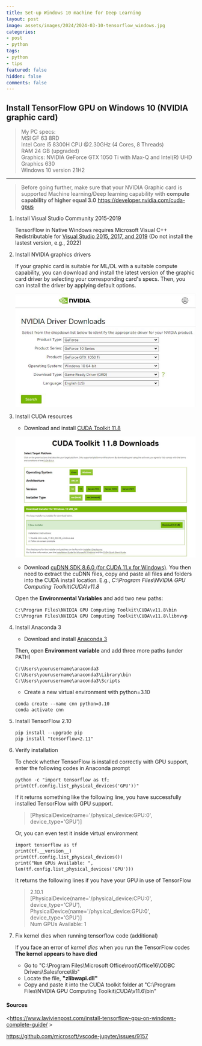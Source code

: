 ```yaml
---
title: Set-up Windows 10 machine for Deep Learning
layout: post
image: assets/images/2024/2024-03-10-tensorflow_windows.jpg
categories:
- post
- python
tags:
- python
- tips
featured: false
hidden: false
comments: false
---
```


## Install TensorFlow GPU on Windows 10 (NVIDIA graphic card)

> 
> My PC specs:   
> MSI GF 63 8RD    
> Intel Core i5 8300H CPU @2.30GHz (4 Cores, 8 Threads)   
> RAM 24 GB (upgraded)   
> Graphics: NVIDIA GeForce GTX 1050 Ti with Max-Q and Intel(R) UHD Graphics 630   
> Windows 10 version 21H2

<hr>  


> Before going further, make sure that your NVIDIA Graphic card is supported Machine learning/Deep learning capability with **compute capability of higher equal 3.0** <https://developer.nvidia.com/cuda-gpus>  


1. Install Visual Studio Community 2015-2019 

    TensorFlow in Native Windows requires Microsoft Visual C++ Redistributable for [Visual Studio 2015, 2017, and 2019](https://download.visualstudio.microsoft.com/download/pr/4100b84d-1b4d-487d-9f89-1354a7138c8f/5B0CBB977F2F5253B1EBE5C9D30EDBDA35DBD68FB70DE7AF5FAAC6423DB575B5/VC_redist.x64.exe) (Do not install the lastest version, e.g., 2022)


2. Install NVIDIA graphics drivers  

    If your graphic card is suitable for ML/DL with a suitable compute capability, you can download and install the latest version of the graphic card driver by selecting your corresponding card's specs. Then, you can install the driver by applying default options.  

    ![Download NVIDIA graphic driver](/assets/images/2024/2024-03-10-image_01.jpg)  


3. Install CUDA resources  

    - Download and install [CUDA Toolkit 11.8](https://developer.nvidia.com/cuda-11-8-0-download-archive?target_os=Windows&target_arch=x86_64&target_version=10&target_type=exe_local)   

    ![Cuda Toolkit 11.8](/assets/images/2024/2024-03-10-image_02.jpg)  
    
    - Download [cuDNN SDK 8.6.0 (for CUDA 11.x for Windows)](https://developer.nvidia.com/rdp/cudnn-archive). You then need to extract the cuDNN files, copy and paste all files and folders into the CUDA install location. E.g., *C:\Program Files\NVIDIA GPU Computing Toolkit\CUDA\v11.8*   

    Open the **Environmental Variables** and add two new paths:   
    ```
    C:\Program Files\NVIDIA GPU Computing Toolkit\CUDA\v11.8\bin   
    C:\Program Files\NVIDIA GPU Computing Toolkit\CUDA\v11.8\libnvvp   
    ```

4. Install Anaconda 3  

    - Download and install [Anaconda 3](https://www.anaconda.com/download#downloads)  

    Then, open **Environment variable** and add three more paths (under PATH)   
    ```
    C:\Users\yourusername\anaconda3   
    C:\Users\yourusername\anaconda3\Library\bin   
    C:\Users\yourusername\anaconda3\Scripts   
    ```

    - Create a new virtual environment with python=3.10   

    ```
    conda create --name cnn python=3.10   
    conda activate cnn   
    ```


5. Install TensorFlow 2.10   

    ```
    pip install --upgrade pip   
    pip install "tensorflow<2.11"   

    ```

6. Verify installation   

    To check whether TensorFlow is installed correctly with GPU support, enter the following codes in Anaconda prompt
    ```
    python -c "import tensorflow as tf; print(tf.config.list_physical_devices('GPU'))"
    ```

    If it returns something like the following line, you have successfully installed TensorFlow with GPU support.  
    > [PhysicalDevice(name='/physical_device:GPU:0', device_type='GPU')]   

    Or, you can even test it inside virtual environment 
    ```
    import tensorflow as tf  
    print(tf.__version__)  
    print(tf.config.list_physical_devices())  
    print("Num GPUs Available: ", len(tf.config.list_physical_devices('GPU')))  
    ```

    It returns the following lines if you have your GPU in use of TensorFlow  

    > 2.10.1   
    > [PhysicalDevice(name='/physical_device:CPU:0', device_type='CPU'), PhysicalDevice(name='/physical_device:GPU:0', device_type='GPU')]   
    > Num GPUs Available:  1   


7. Fix kernel dies when running tensorflow code (additional)

    If you face an error of *kernel dies* when you run the TensorFlow codes **The kernel appears to have died**   

    - Go to "C:\Program Files\Microsoft Office\root\Office16\ODBC Drivers\Salesforce\lib"   
    - Locate the file, **"zlibwapi.dll"**   
    - Copy and paste it into the CUDA toolkit folder at "C:\Program Files\NVIDIA GPU Computing Toolkit\CUDA\v11.6\bin"   



#### Sources

<https://www.lavivienpost.com/install-tensorflow-gpu-on-windows-complete-guide/ >  

<https://github.com/microsoft/vscode-jupyter/issues/9157>




